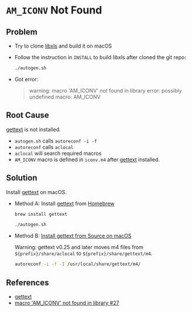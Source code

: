 # `AM_ICONV` Not Found 

## Problem
* Try to clone [libxls](https://github.com/libxls/libxls) and build it on macOS
* Follow the instruction in `INSTALL` to build libxls after cloned the git repo:

  ```sh
  ./autogen.sh
  ```

* Got error:

  > warning: macro 'AM_ICONV' not found in library
  > error: possibly undefined macro: AM_ICONV

## Root Cause
[gettext](https://www.gnu.org/software/gettext/) is not installed.

* `autogen.sh` calls `autoreconf -i -f`
* `autoreconf` calls `aclocal`
* `aclocal` will search required macros
* `AM_ICONV` macro is defined in `iconv.m4` after [gettext](https://www.gnu.org/software/gettext/) installed.

## Solution
Install [gettext](https://www.gnu.org/software/gettext/) on macOS.

* Method A: Install [gettext](https://www.gnu.org/software/gettext/) from [Homebrew](https://formulae.brew.sh/formula/gettext)

  ```sh
  brew install gettext
  ```

  ```sh
  ./autogen.sh
  ```

* Method B: [Install gettext from Source on macOS](https://github.com/northbright/Notes/blob/master/automake/install-gettext-from-source-on-macos.md)

  Warning: gettext v0.25 and later moves m4 files from `${prefix}/share/aclocal` to `${prefix}/share/gettext/m4`.

  ```sh
  autoreconf -i -f -I /usr/local/share/gettext/m4/
  ```

## References
* [gettext](https://www.gnu.org/software/gettext/)
* [macro 'AM_ICONV' not found in library #27](https://github.com/WizardMac/librdata/issues/27)
